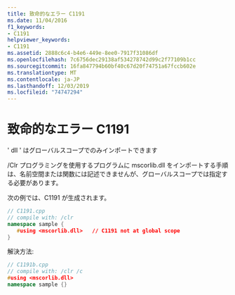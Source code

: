 ```yaml
---
title: 致命的なエラー C1191
ms.date: 11/04/2016
f1_keywords:
- C1191
helpviewer_keywords:
- C1191
ms.assetid: 2888c6c4-b4e6-449e-8ee0-7917f31086df
ms.openlocfilehash: 7c6756dec29138af534278742d99c2f77109b1cc
ms.sourcegitcommit: 16fa847794b60bf40c67d20f74751a67fccb602e
ms.translationtype: MT
ms.contentlocale: ja-JP
ms.lasthandoff: 12/03/2019
ms.locfileid: "74747294"
---
```

# <a name="fatal-error-c1191"></a>致命的なエラー C1191

' dll ' はグローバルスコープでのみインポートできます

/Clr プログラミングを使用するプログラムに mscorlib.dll をインポートする手順は、名前空間または関数には記述できませんが、グローバルスコープでは指定する必要があります。

次の例では、C1191 が生成されます。

```cpp
// C1191.cpp
// compile with: /clr
namespace sample {
   #using <mscorlib.dll>   // C1191 not at global scope
}
```

解決方法:

```cpp
// C1191b.cpp
// compile with: /clr /c
#using <mscorlib.dll>
namespace sample {}
```
